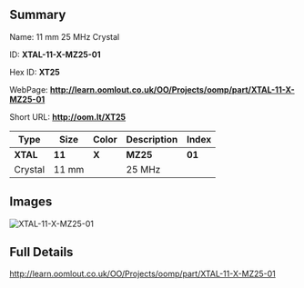 

## Summary
 
Name:  11 mm 25 MHz Crystal 

ID: __XTAL-11-X-MZ25-01__

Hex ID: __XT25__

WebPage: __http://learn.oomlout.co.uk/OO/Projects/oomp/part/XTAL-11-X-MZ25-01__

Short URL: __http://oom.lt/XT25__


| Type   | Size   | Color   | Description   | Index   |    
| ----- | ------   | ------   | -----   | ----   |    
| __XTAL__   					| __11__   					| __X__    						| __MZ25__    					| __01__ |    
| Crystal		| 11 mm	| 		| 25 MHz	| 	|

## Images
![XTAL-11-X-MZ25-01](http://oomlout.com/oomp-gen/parts/XTAL-11-X-MZ25-01/XTAL-11-X-MZ25-01_420.jpg)

## Full Details

 http://learn.oomlout.co.uk/OO/Projects/oomp/part/XTAL-11-X-MZ25-01

